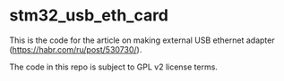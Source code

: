 # stm32_usb_eth_card

This is the code for the article on making external USB ethernet adapter (https://habr.com/ru/post/530730/).

The code in this repo is subject to GPL v2 license terms.
